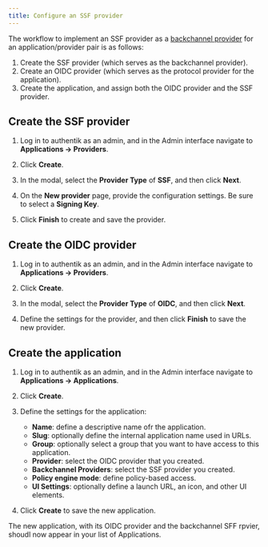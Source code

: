 ```yaml
---
title: Configure an SSF provider
---
```


The workflow to implement an SSF provider as a [backchannel provider](../../applications/manage_apps#backchannel-providers) for an application/provider pair is as follows:

1. Create the SSF provider (which serves as the backchannel provider).
2. Create an OIDC provider (which serves as the protocol provider for the application).
3. Create the application, and assign both the OIDC provider and the SSF provider.

## Create the SSF provider

1. Log in to authentik as an admin, and in the Admin interface navigate to **Applications -> Providers**.

2. Click **Create**.

3. In the modal, select the **Provider Type** of **SSF**, and then click **Next**.

5. On the **New provider** page, provide the configuration settings. Be sure to select a **Signing Key**.

6. Click **Finish** to create and save the provider.

## Create the OIDC provider

1. Log in to authentik as an admin, and in the Admin interface navigate to **Applications -> Providers**.

2. Click **Create**.

3. In the modal, select the **Provider Type** of **OIDC**, and then click **Next**.

4. Define the settings for the provider, and then click **Finish** to save the new provider.

## Create the application

1. Log in to authentik as an admin, and in the Admin interface navigate to **Applications -> Applications**.

2. Click **Create**.

3. Define the settings for the application:
    -   **Name**: define a descriptive name ofr the application.
    -   **Slug**: optionally define the internal application name used in URLs.
    -   **Group**: optionally select a group that you want to have access to this application.
    -   **Provider**: select the OIDC provider that you created.
    -   **Backchannel Providers**: select the SSF provider you created.
    -   **Policy engine mode**: define policy-based access.
    -   **UI Settings**: optionally define a launch URL, an icon, and other UI elements.

5. Click **Create** to save the new application.

The new application, with its OIDC provider and the backchannel SFF rpvier, shoudl now appear in your list of Applications.
